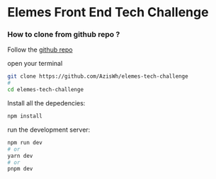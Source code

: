 # Elemes Front End Tech Challenge

### How to clone from github repo ?

Follow the [github repo](https://github.com/AzisWh/elemes-tech-challenge)

open your terminal

```bash
git clone https://github.com/AzisWh/elemes-tech-challenge 
#
cd elemes-tech-challenge
```

Install all the depedencies:

```bash
npm install
```
run the development server:

```bash
npm run dev
# or
yarn dev
# or
pnpm dev
```